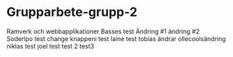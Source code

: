 # Grupparbete-grupp-2
Ramverk och webbapplikationer
Basses test
Ändring #1
ändring #2
Soderlpo test change
knappeni test
laine test
tobias ändrar 
ollecoolsändring
niklas test
joel test
test 2
test3